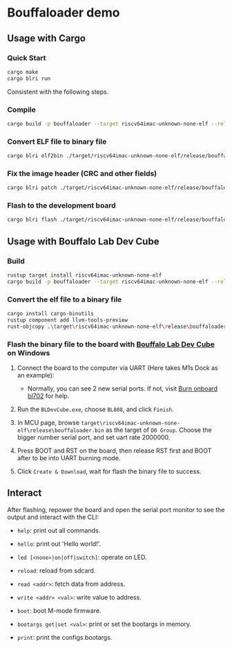 # Bouffaloader demo

## Usage with Cargo

### Quick Start

```bash
cargo make
cargo blri run
```

Consistent with the following steps.

### Compile

```bash
cargo build -p bouffaloader --target riscv64imac-unknown-none-elf --release
```

### Convert ELF file to binary file

```bash
cargo blri elf2bin ./target/riscv64imac-unknown-none-elf/release/bouffaloader
```

### Fix the image header (CRC and other fields)

```bash
cargo blri patch ./target/riscv64imac-unknown-none-elf/release/bouffaloader.bin
```

### Flash to the development board

```bash
cargo blri flash ./target/riscv64imac-unknown-none-elf/release/bouffaloader.bin
```

## Usage with Bouffalo Lab Dev Cube

### Build

```bash
rustup target install riscv64imac-unknown-none-elf
cargo build -p bouffaloader --target riscv64imac-unknown-none-elf --release
```

### Convert the elf file to a binary file

```bash
cargo install cargo-binutils
rustup component add llvm-tools-preview
rust-objcopy .\target\riscv64imac-unknown-none-elf\release\bouffaloader -O binary .\target\riscv64imac-unknown-none-elf\release\bouffaloader.bin
```

### Flash the binary file to the board with [Bouffalo Lab Dev Cube](https://dev.bouffalolab.com/download) on Windows

1. Connect the board to the computer via UART (Here takes M1s Dock as an example):
    - Normally, you can see 2 new serial ports. If not, visit [Burn onboard bl702](https://wiki.sipeed.com/hardware/en/maix/m1s/other/start.html#Burn-onboard-bl702) for help.

2. Run the `BLDevCube.exe`, choose `BL808`, and click `Finish`.

3. In MCU page, browse `target\riscv64imac-unknown-none-elf\release\bouffaloader.bin` as the target of `D0 Group`. Choose the bigger number serial port, and set uart rate 2000000.

4. Press BOOT and RST on the board, then release RST first and BOOT after to be into UART burning mode.

5. Click `Create & Download`, wait for flash the binary file to success.

## Interact

After flashing, repower the board and open the serial port monitor to see the output and interact with the CLI:

- `help`: print out all commands.

- `hello`: print out 'Hello world!'.

- `led [<none>|on|off|switch]`: operate on LED.

- `reload`: reload from sdcard.

- `read <addr>`: fetch data from address.

- `write <addr> <val>`: write value to address.

- `boot`: boot M-mode firmware.

- `bootargs get|set <val>`: print or set the bootargs in memory.

- `print`: print the configs.bootargs.
